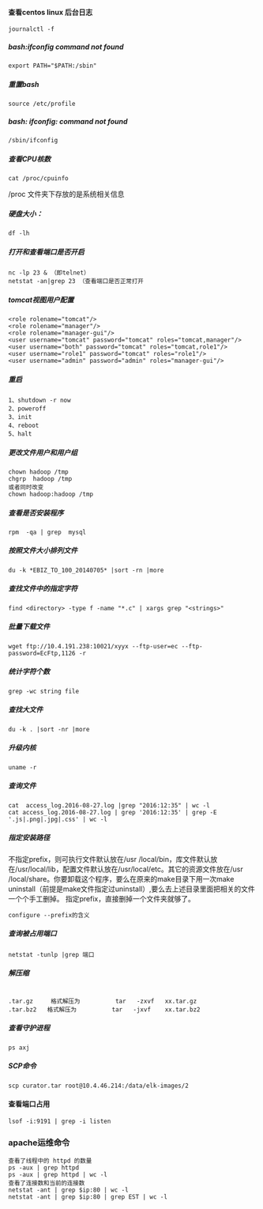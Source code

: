 
#### 查看centos linux 后台日志    

```
journalctl -f
```

##### bash:ifconfig command not found

```
export PATH="$PATH:/sbin"
```

##### 重置bash

```
source /etc/profile
```

##### bash: ifconfig: command not found

```
/sbin/ifconfig
```
##### 查看CPU核数

```
cat /proc/cpuinfo
```
/proc 文件夹下存放的是系统相关信息

##### 硬盘大小：

```
df -lh
```

##### 打开和查看端口是否开启

```
nc -lp 23 & （即telnet）
netstat -an|grep 23 （查看端口是否正常打开
```

##### tomcat视图用户配置

```
<role rolename="tomcat"/>
<role rolename="manager"/>
<role rolename="manager-gui"/>
<user username="tomcat" password="tomcat" roles="tomcat,manager"/>
<user username="both" password="tomcat" roles="tomcat,role1"/>
<user username="role1" password="tomcat" roles="role1"/>
<user username="admin" password="admin" roles="manager-gui"/>
```

##### 重启

```
1、shutdown -r now  
2、poweroff
3、init
4、reboot
5、halt
```

##### 更改文件用户和用户组

```
chown hadoop /tmp
chgrp  hadoop /tmp
或者同时改变
chown hadoop:hadoop /tmp
```

##### 查看是否安装程序

```
rpm  -qa | grep  mysql
```

##### 按照文件大小排列文件

```
du -k *EBIZ_TO_100_20140705* |sort -rn |more
```

##### 查找文件中的指定字符

```
find <directory> -type f -name "*.c" | xargs grep "<strings>"
```

##### 批量下载文件

```
wget ftp://10.4.191.238:10021/xyyx --ftp-user=ec --ftp-password=EcFtp,1126 -r
```

##### 统计字符个数

```
grep -wc string file
```

##### 查找大文件

```
du -k . |sort -nr |more
```

##### 升级内核

```
uname -r
```

##### 查询文件

```
cat  access_log.2016-08-27.log |grep "2016:12:35" | wc -l
cat access_log.2016-08-27.log | grep '2016:12:35' | grep -E '.js|.png|.jpg|.css' | wc -l
```

##### 指定安装路径

不指定prefix，则可执行文件默认放在/usr /local/bin，库文件默认放在/usr/local/lib，配置文件默认放在/usr/local/etc。其它的资源文件放在/usr /local/share。你要卸载这个程序，要么在原来的make目录下用一次make uninstall（前提是make文件指定过uninstall）,要么去上述目录里面把相关的文件一个个手工删掉。
指定prefix，直接删掉一个文件夹就够了。

```
configure --prefix的含义
```

##### 查询被占用端口

```
netstat -tunlp |grep 端口
```

##### 解压缩

```

.tar.gz     格式解压为          tar   -zxvf   xx.tar.gz
.tar.bz2   格式解压为          tar   -jxvf    xx.tar.bz2
```


##### 查看守护进程

```
ps axj
```

##### SCP命令

```
scp curator.tar root@10.4.46.214:/data/elk-images/2
```

#### 查看端口占用

```
lsof -i:9191 | grep -i listen
```

### apache运维命令

```
查看了线程中的 httpd 的数量
ps -aux | grep httpd
ps -aux | grep httpd | wc -l 
查看了连接数和当前的连接数
netstat -ant | grep $ip:80 | wc -l 
netstat -ant | grep $ip:80 | grep EST | wc -l
```
